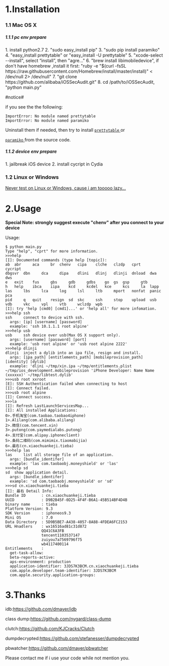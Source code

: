 # 1.Installation

<h3>1.1 Mac OS X</h3>

<h5>1.1.1 pc env prepare</h5>
  1.  install python2.7
  2.  "sudo easy_install pip"
  3.  "sudo pip install paramiko"
  4.  "easy_install prettytable" or "easy_install -U prettytable"
  5.  "xcode-select --install", select “install”, then "agre..."
  6.  "brew install libimobiledevice", if don't have homebrew ,install it first: "ruby -e "$(curl -fsSL https://raw.githubusercontent.com/Homebrew/install/master/install)" < /dev/null 2> /dev/null"
  7.  "git clone https://github.com/alibaba/iOSSecAudit.git"
  8.  cd /path/to/iOSSecAudit, "python main.py"



#notice#

if you see the the following:

```
ImportError: No module named prettytable
ImportError: No module named paramiko
```

Uninstall them if needed, then try to install [`prettytable` ](https://pypi.python.org/pypi/PrettyTable)  or

[`paramiko` ](https://pypi.python.org/pypi/paramiko/1.15.2) from the source code.


<h5>1.1.2 device env prepare</h5>
  1.  jailbreak iOS device
  2.  install cycript in Cydia
  

<h3>1.2 Linux or Windows</h3>
  
  <U>Never test on Linux or Windows, cause i am tooooo lazy...</U>
  
# 2.Usage

  <B>Special Note: strongly suggest execute "chenv" after you connect to your device</B>
  
  Usage:
  ```
$ python main.py 
Type "help", "cprt" for more information.
>>>help
[I]: Documented commands (type help [topic]):
ab 	abr 	aca 	br 	chenv 	cipa 	clche 	clzdp 	cprt 	cycript 	
dbgsvr 	dbn 	dca 	dipa 	dlini 	dlinj 	dlinji 	dnload 	dwa 	dws 	
e 	exit 	fus 	gbs 	gdb 	gdbs 	go 	gs 	gsp 	gtb 	
h 	help 	ibca 	iipa 	kcd 	kcdel 	kce 	kcs 	la 	lapp 	
las 	lbs 	lca 	log 	lsl 	ltb 	mport 	nonfat 	panic 	pca 	
pid 	q 	quit 	resign 	sd 	skc 	ssh 	stop 	upload 	usb 	
vdb 	vkc 	vpl 	vtb 	wclzdp 	wpb 	
[I]: try 'help [cmd0] [cmd1]...' or 'help all' for more infomation.
>>>help ssh
ssh 	connect to device with ssh.
	args: [ip] [username] [password]	
	example: 'ssh 10.1.1.1 root alpine'	
>>>help usb
usb 	ssh device over usb(Max OS X support only).
	args: [username] [password] [port]
	example: 'usb root alpine' or 'usb root alpine 2222'	
>>>help dlinji
dlinji 	inject a dylib into an ipa file, resign and install.
	args: [ipa_path] [entitlements_path] [mobileprovision_path] [identity] [dylib]
	example: 'dlini ~/tmp/xin.ipa ~/tmp/entitlements.plist ~/tmp/ios_development.mobileprovision 'iPhone Developer: Name Name (xxxxxx)' ~/tmp/libtest.dylib'	
>>>usb root xxroot
[E]: SSH Authentication failed when connecting to host
[I]: Connect failed.
>>>usb root alpine
[I]: Connect success.
>>>la
[I]: Refresh LastLaunchServicesMap...
[I]: All installed Applications:
0>.手机淘宝(com.taobao.taobao4iphone)
1>.Alilang(com.alibaba.alilang)
2>.微信(com.tencent.xin)
3>.putong(com.yaymedialabs.putong)
4>.支付宝(com.alipay.iphoneclient)
5>.条码二维码(com.mimimix.tiaomabijia)
6>.最右(cn.xiaochuankeji.tieba)
>>>help las
las 	list all storage file of an application.
	args: [bundle_identifer]	
	example: 'las com.taobaobj.moneyshield' or 'las'	
>>>help sd
sd 	show application detail.
	args: [bundle_identifer]
	example: 'sd com.taobaobj.moneyshield' or 'sd'	
>>>sd cn.xiaochuankeji.tieba
[I]: 最右 Detail Info:
Bundle ID       : cn.xiaochuankeji.tieba
UUID            : D9B2B45F-0D25-4F4F-B6A1-45B514BF4D4B
binary name     : tieba
Platform Version: 9.3
SDK Version     : iphoneos9.3
Mini OS         : 7.0
Data Directory  : 5D9B5BE7-A438-4057-8A88-4FDEA6FC2153
URL Hnadlers    : wx16516ad81c31d872
                  QQ41C6A3FB
                  tencent1103537147
                  zuiyou7a7569796f75
                  wb4117400114  
Entitlements    :
	get-task-allow: 
	beta-reports-active: 
	aps-environment: production
	application-identifier: 3JDS7K3BCM.cn.xiaochuankeji.tieba
	com.apple.developer.team-identifier: 3JDS7K3BCM
	com.apple.security.application-groups:
```
# 3.Thanks

idb:https://github.com/dmayer/idb

class dump:https://github.com/nygard/class-dump

clutch:https://github.com/KJCracks/Clutch

dumpdecrypted:https://github.com/stefanesser/dumpdecrypted

pbwatcher:https://github.com/dmayer/pbwatcher

Please contact me if i use your code while not mention you.

